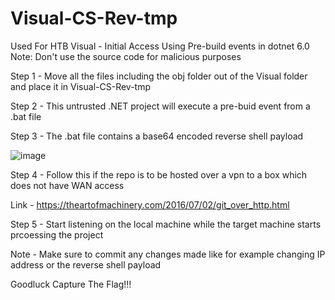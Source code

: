 # Visual-CS-Rev-tmp
Used For HTB Visual - Initial Access Using Pre-build events in dotnet 6.0
Note: Don't use the source code for malicious purposes

Step 1 - Move all the files including the obj folder out of the Visual folder and place it in Visual-CS-Rev-tmp  

Step 2 - This untrusted .NET project will execute a pre-buid event from a .bat file  

Step 3 - The .bat file contains a base64 encoded reverse shell payload  

![image](https://github.com/josephalan42/Visual-CS-Rev-tmp/assets/49631504/2ba90a5b-bbf4-41d7-afaa-5a5dd1af7157)  

Step 4 - Follow this if the repo is to be hosted over a vpn to a box which does not have WAN access  

Link - https://theartofmachinery.com/2016/07/02/git_over_http.html  

Step 5 - Start listening on the local machine while the target machine starts prcoessing the project  

Note - Make sure to commit any changes made like for example changing IP address or the reverse shell payload  

Goodluck Capture The Flag!!!
